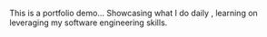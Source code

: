 This is a portfolio demo... Showcasing what I do daily , learning on leveraging my software engineering skills.
